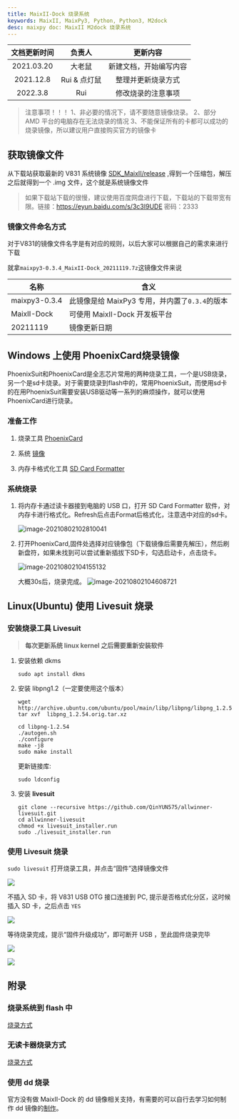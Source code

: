 ```yaml
---
title: MaixII-Dock 烧录系统
keywords: MaixII, MaixPy3, Python, Python3, M2dock
desc: maixpy doc: MaixII M2dock 烧录系统
---
```


| 文档更新时间 | 负责人 | 更新内容 |
| :---: | :---: | :---: |
| 2021.03.20 | 大老鼠 | 新建文档，开始编写内容 |
| 2021.12.8 | Rui & 点灯鼠 | 整理并更新烧录方式 |
| 2022.3.8 | Rui | 修改烧录的注意事项 |

> 注意事项！！！
> 1、非必要的情况下，请不要随意镜像烧录。
> 2、部分 AMD 平台的电脑存在无法烧录的情况
> 3、不能保证所有的卡都可以成功的烧录镜像，所以建议用户直接购买官方的镜像卡

## 获取镜像文件

从下载站获取最新的 V831 系统镜像 [SDK_MaixII/release](https://dl.sipeed.com/shareURL/MaixII/MaixII-Dock/SDK/release) ,得到一个压缩包，解压之后就得到一个 .img 文件，这个就是系统镜像文件

> 如果下载站下载的很慢，建议使用百度网盘进行下载，下载站的下载带宽有限。链接：<https://eyun.baidu.com/s/3c3I9UDE> 密码：2333 

### 镜像文件命名方式

对于V831的镜像文件名字是有对应的规则，以后大家可以根据自己的需求来进行下载

就拿`maixpy3-0.3.4_MaixII-Dock_20211119.7z`这镜像文件来说

| 名称 | 含义 |
| --- | --- |
| maixpy3-0.3.4 | 此镜像是给 MaixPy3 专用，并内置了`0.3.4`的版本 |
| MaixII-Dock | 可使用 MaixII-Dock 开发板平台 |
| 20211119 | 镜像更新日期 |

## Windows 上使用 PhoenixCard烧录镜像

PhoenixSuit和PhoenixCard是全志芯片常用的两种烧录工具，一个是USB烧录，另一个是sd卡烧录。对于需要烧录到flash中的，常用PhoenixSuit，而使用sd卡的在用PhoenixSuit需要安装USB驱动等一系列的麻烦操作，就可以使用PhoenixCard进行烧录。

### 准备工作

1. 烧录工具 [PhoenixCard](https://dl.sipeed.com/shareURL/MaixII/MaixII-Dock/SDK/tools)

2. 系统 [镜像](https://dl.sipeed.com/shareURL/MaixII/MaixII-Dock/SDK/release)

3. 内存卡格式化工具 [SD Card Formatter](https://www.sdcard.org/downloads/formatter/eula_windows/SDCardFormatterv5_WinEN.zip)

### 系统烧录

1. 将内存卡通过读卡器接到电脑的 USB 口，打开 SD Card Formatter 软件，对内存卡进行格式化。Refresh后点击Format后格式化，注意选中对应的sd卡。

     ![image-20210802102810041](./../../../assets/maixII/V831/image-20210802102810041.png)

2. 打开PhoenixCard,固件处选择对应镜像包（下载镜像后需要先解压），然后刷新盘符，如果未找到可以尝试重新插拔下SD卡，勾选启动卡，点击烧卡。

     ![image-20210802104155132](./../../../assets/maixII/V831/image-20210802104155132.png)

     大概30s后，烧录完成。
     ![image-20210802104608721](./../../../assets/maixII/V831/image-20210802104608721.png)

## Linux(Ubuntu) 使用 Livesuit 烧录

### 安装烧录工具 Livesuit 

> **每次更新系统 linux kernel 之后需要重新安装软件**

1. 安装依赖 dkms

     ```shell
     sudo apt install dkms
     ```

1. 安装 libpng1.2（一定要使用这个版本）

     ```shell
     wget http://archive.ubuntu.com/ubuntu/pool/main/libp/libpng/libpng_1.2.54.orig.tar.xz
     tar xvf  libpng_1.2.54.orig.tar.xz
     ```

     ```shell
     cd libpng-1.2.54
     ./autogen.sh
     ./configure
     make -j8
     sudo make install
     ```

     更新链接库:

     ```shell
     sudo ldconfig
     ```

1. 安装 **livesuit**

     ```shell
     git clone --recursive https://github.com/QinYUN575/allwinner-livesuit.git
     cd allwinner-livesuit
     chmod +x livesuit_installer.run
     sudo ./livesuit_installer.run
     ```



### 使用 Livesuit 烧录

`sudo livesuit` 打开烧录工具，并点击“固件”选择镜像文件

![](./asserts/flash_15.png)

不插入 SD 卡，将 V831 USB OTG 接口连接到 PC, 提示是否格式化分区，这时候插入 SD 卡，之后点击 `YES`

![](./asserts/flash_17.png)

等待烧录完成，提示“固件升级成功”，即可断开 USB ，至此固件烧录完毕

![](./asserts/flash_19.png)

![](./asserts/flash_21.png)


## 附录
### 烧录系统到 flash 中

[烧录方式](./no_sd_flash.md)

### 无读卡器烧录方式

[烧录方式](./PhoenixSuit.md)

### 使用 dd 烧录

官方没有做 MaixII-Dock 的 dd 镜像相关支持，有需要的可以自行去学习如何制作 dd 镜像的[制作](https://www.cnblogs.com/USTHzhanglu/p/15431249.html)。

